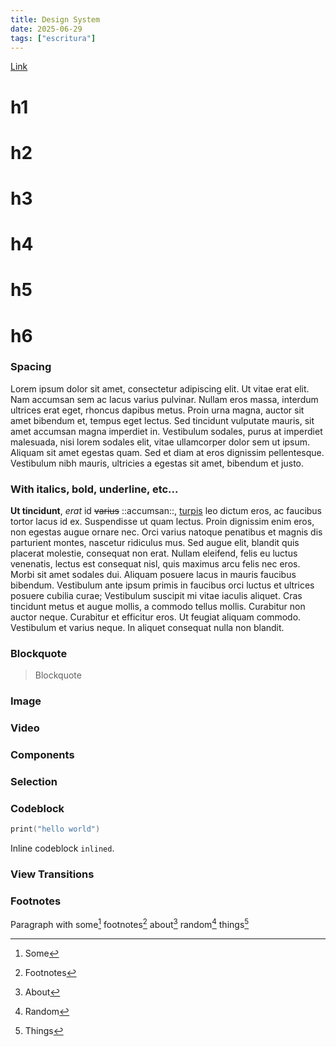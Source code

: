```yaml
---
title: Design System
date: 2025-06-29
tags: ["escritura"]
---
```


[Link](/)

# h1
# h2
# h3
# h4
# h5
# h6

### Spacing

Lorem ipsum dolor sit amet, consectetur adipiscing elit. Ut vitae erat elit. Nam accumsan sem ac lacus varius pulvinar. Nullam eros massa, interdum ultrices erat eget, rhoncus dapibus metus. Proin urna magna, auctor sit amet bibendum et, tempus eget lectus. Sed tincidunt vulputate mauris, sit amet accumsan magna imperdiet in. Vestibulum sodales, purus at imperdiet malesuada, nisi lorem sodales elit, vitae ullamcorper dolor sem ut ipsum. Aliquam sit amet egestas quam. Sed et diam at eros dignissim pellentesque. Vestibulum nibh mauris, ultricies a egestas sit amet, bibendum et justo.

### With italics, bold, underline, etc...

**Ut tincidunt**, *erat* id ~~varius~~ ::accumsan::, [turpis](/some-link) leo dictum eros, ac faucibus tortor lacus id ex. Suspendisse ut quam lectus. Proin dignissim enim eros, non egestas augue ornare nec. Orci varius natoque penatibus et magnis dis parturient montes, nascetur ridiculus mus. Sed augue elit, blandit quis placerat molestie, consequat non erat. Nullam eleifend, felis eu luctus venenatis, lectus est consequat nisl, quis maximus arcu felis nec eros. Morbi sit amet sodales dui. Aliquam posuere lacus in mauris faucibus bibendum. Vestibulum ante ipsum primis in faucibus orci luctus et ultrices posuere cubilia curae; Vestibulum suscipit mi vitae iaculis aliquet. Cras tincidunt metus et augue mollis, a commodo tellus mollis. Curabitur non auctor neque. Curabitur et efficitur eros. Ut feugiat aliquam commodo. Vestibulum et varius neque. In aliquet consequat nulla non blandit.

### Blockquote

> Blockquote

### Image

### Video

### Components

### Selection

### Codeblock

```swift
print("hello world")
```

Inline codeblock `inlined`.

### View Transitions

### Footnotes

Paragraph with some[^some] footnotes[^footnotes] about[^about] random[^random] things[^things]

[^some]: Some
[^footnotes]: Footnotes
[^about]: About
[^random]: Random
[^things]: Things
